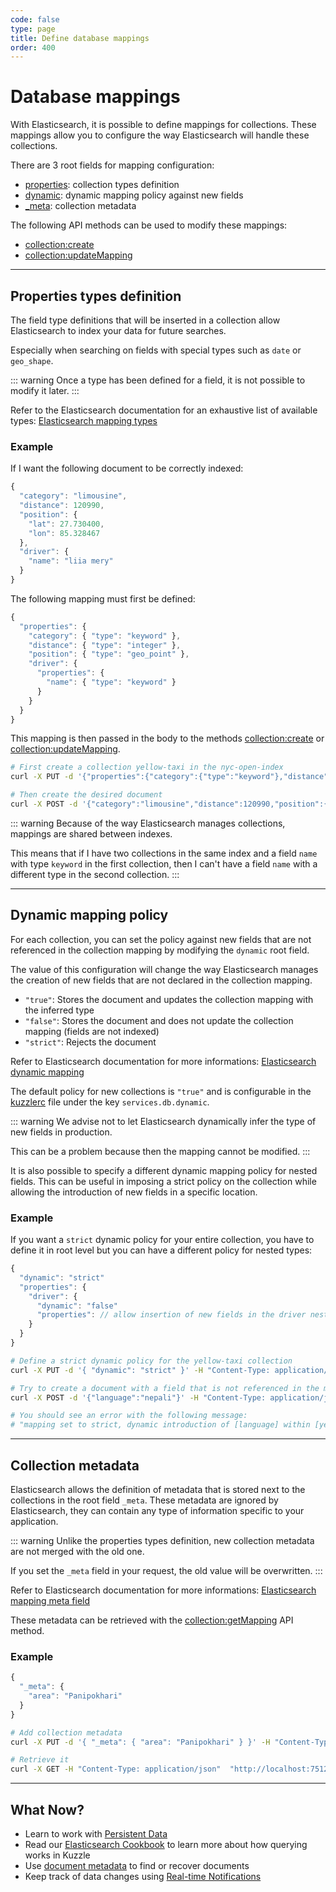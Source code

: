 ```yaml
---
code: false
type: page
title: Define database mappings
order: 400
---
```


# Database mappings

With Elasticsearch, it is possible to define mappings for collections. These mappings allow you to configure the way Elasticsearch will handle these collections.

There are 3 root fields for mapping configuration:
 - [properties](/core/1/guides/essentials/database-mappings/#properties-types-definition): collection types definition
 - [dynamic](/core/1/guides/essentials/database-mappings/#dynamic-mapping-policy): dynamic mapping policy against new fields
 - [_meta](/core/1/guides/essentials/database-mappings/#collection-metadata): collection metadata

The following API methods can be used to modify these mappings:
 - [collection:create](/core/1/api/controllers/collection/create/)
 - [collection:updateMapping](/core/1/api/controllers/collection/update-mapping/)

---

## Properties types definition

The field type definitions that will be inserted in a collection allow Elasticsearch to index your data for future searches.

Especially when searching on fields with special types such as `date` or `geo_shape`.

::: warning
Once a type has been defined for a field, it is not possible to modify it later.
:::

Refer to the Elasticsearch documentation for an exhaustive list of available types: [Elasticsearch mapping types](https://www.elastic.co/guide/en/elasticsearch/reference/5.6/mapping-types.html)

### Example

If I want the following document to be correctly indexed:
```js
{
  "category": "limousine",
  "distance": 120990,
  "position": {
    "lat": 27.730400,
    "lon": 85.328467
  },
  "driver": {
    "name": "liia mery"
  }
}
```

The following mapping must first be defined:
```js
{
  "properties": {
    "category": { "type": "keyword" },
    "distance": { "type": "integer" },
    "position": { "type": "geo_point" },
    "driver": {
      "properties": {
        "name": { "type": "keyword" }
      }
    }
  }
}
```

This mapping is then passed in the body to the methods [collection:create](/core/1/api/controllers/collection/create/) or [collection:updateMapping](/core/1/api/controllers/collection/update-mapping/).

```bash
# First create a collection yellow-taxi in the nyc-open-index
curl -X PUT -d '{"properties":{"category":{"type":"keyword"},"distance":{"type":"integer"},"position":{"type":"geo_point"},"driver":{"properties":{"name":{"type":"keyword"}}}}}' -H "Content-Type: application/json" "http://localhost:7512/nyc-open-data/yellow-taxi?pretty"

# Then create the desired document
curl -X POST -d '{"category":"limousine","distance":120990,"position":{"lat":27.7304,"lon":85.328467},"driver":{"name":"liia meh ry"}}' -H "Content-Type: application/json" "http://localhost:7512/nyc-open-data/yellow-taxi/_create?pretty"
```

::: warning
Because of the way Elasticsearch manages collections, mappings are shared between indexes.

This means that if I have two collections in the same index and a field ```name``` with type ```keyword``` in the first collection, then I can't have a field ```name``` with a different type in the second collection.
:::

---

## Dynamic mapping policy

For each collection, you can set the policy against new fields that are not referenced in the collection mapping by modifying the `dynamic` root field.

The value of this configuration will change the way Elasticsearch manages the creation of new fields that are not declared in the collection mapping.
  - `"true"`: Stores the document and updates the collection mapping with the inferred type
  - `"false"`: Stores the document and does not update the collection mapping (fields are not indexed)
  - `"strict"`: Rejects the document

Refer to Elasticsearch documentation for more informations: [Elasticsearch dynamic mapping](https://www.elastic.co/guide/en/elasticsearch/guide/current/dynamic-mapping.html)

The default policy for new collections is `"true"` and is configurable in the [kuzzlerc](/core/1/guides/essentials/configuration/) file under the key `services.db.dynamic`.

::: warning
We advise not to let Elasticsearch dynamically infer the type of new fields in production.

This can be a problem because then the mapping cannot be modified.
:::

It is also possible to specify a different dynamic mapping policy for nested fields. This can be useful in imposing a strict policy on the collection while allowing the introduction of new fields in a specific location.

### Example

If you want a `strict` dynamic policy for your entire collection, you have to define it in root level but you can have a different policy for nested types:

```js
{
  "dynamic": "strict"
  "properties": {
    "driver": {
      "dynamic": "false"
      "properties": // allow insertion of new fields in the driver nested field
    }
  }
}
```

```bash
# Define a strict dynamic policy for the yellow-taxi collection
curl -X PUT -d '{ "dynamic": "strict" }' -H "Content-Type: application/json"  "http://localhost:7512/nyc-open-data/yellow-taxi?pretty"

# Try to create a document with a field that is not referenced in the mapping
curl -X POST -d '{"language":"nepali"}' -H "Content-Type: application/json" "http://localhost:7512/nyc-open-data/yellow-taxi/_create?pretty"

# You should see an error with the following message:
# "mapping set to strict, dynamic introduction of [language] within [yellow-taxi] is not allowed"
```

---

## Collection metadata

Elasticsearch allows the definition of metadata that is stored next to the collections in the root field `_meta`.
These metadata are ignored by Elasticsearch, they can contain any type of information specific to your application.

::: warning
Unlike the properties types definition, new collection metadata are not merged with the old one.

If you set the ```_meta``` field in your request, the old value will be overwritten.
:::

Refer to Elasticsearch documentation for more informations: [Elasticsearch mapping meta field](https://www.elastic.co/guide/en/elasticsearch/reference/5.6/mapping-meta-field.html)

These metadata can be retrieved with the [collection:getMapping](/core/1/api/controllers/collection/get-mapping/) API method.

### Example

```js
{
  "_meta": {
    "area": "Panipokhari"
  }
}
```

```bash
# Add collection metadata
curl -X PUT -d '{ "_meta": { "area": "Panipokhari" } }' -H "Content-Type: application/json"  "http://localhost:7512/nyc-open-data/yellow-taxi/_mapping?pretty"

# Retrieve it
curl -X GET -H "Content-Type: application/json"  "http://localhost:7512/nyc-open-data/yellow-taxi/_mapping?pretty"
```

---

## What Now?

* Learn to work with [Persistent Data](/core/1/guides/essentials/store-access-data)
* Read our [Elasticsearch Cookbook](/core/1/guides/cookbooks/elasticsearch) to learn more about how querying works in Kuzzle
* Use [document metadata](/core/1/guides/essentials/document-metadata) to find or recover documents
* Keep track of data changes using [Real-time Notifications](/core/1/guides/essentials/real-time)
